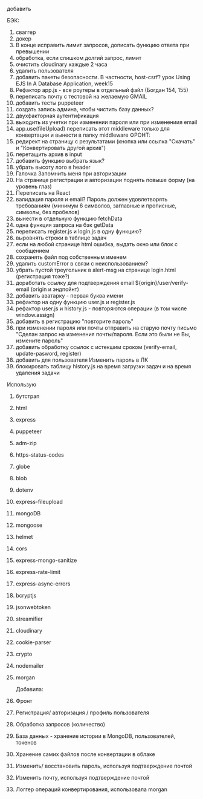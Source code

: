 добавить

БЭК:

1. сваггер
2. докер
3. В конце исправить лимит запросов, дописать функцию ответа при превышении
4. обработка, если слишком долгий запрос, лимит
5. очистить cloudinary каждые 2 часа
6. удалить пользователя
7.  добавить пакеты безопасности. В частности, host-csrf? урок Using EJS In A Database Application, week15
8.  Рефактор app.js - все роутеры в отдельный файл (Богдан 154, 155)
9.  переписать почту с тестовой на желаемую GMAIL
10. добавить тесты puppeteer
11. создать запись админа, чтобы чистить базу данных?
12. двухфакторная аутентификация
13. выходить из учетки при изменении пароля или при изменениия email
14. app.use(fileUpload) переписать этот middleware только для конвертации и вынести в папку middleware
    ФРОНТ:
15. редирект на страницу с результатами (кнопка или ссылка "Скачать" и "Конвертировать другой архив")
16. перетащить архив в input
17. добавить функцию выбрать язык?
18. убрать высоту лого в header
19. Галочка Запомнить меня при авторизации
20. На странице регистрации и авторизации поднять повыше форму (на уровень глаз)
21. Переписать на React
22. валидация пароля и email? Пароль должен удовлетворять требованиям (минимум 6 символов, заглавные и прописные, символы, без пробелов)
23. вынести в отдельную функцию fetchData
24. одна функция запроса на бэк getData
25. переписать register.js и login.js в одну функцию?
26. выровнять строки в таблице задач
27. если на любой странице html ошибка, выдать окно или блок с сообщением
28. сохранять файл под собственным именем
29. удалить customError в связи с неиспользованием?
30. убрать пустой треугольник в alert-msg на странице login.html (регистрация тоже?)
31. доработать ссылку для подтверждения email ${origin}/user/verify-email (origin и эндпойнт)
32. добавить аватарку - первая буква имени
33. рефактор на одну функцию user.js и register.js
34. рефактор user.js и history.js - повторяются операции (в том числе window.assign)
35. добавить в регистрацию "повторите пароль"
36. при изменении пароля или почты отправить на старую почту письмо "Сделан запрос на изменения почты/пароля. Если это были не Вы, измените пароль"
37. добавить обработку ссылок с истекшим сроком (verify-email, update-pasword, register)
38. добавить для пользователя Изменить пароль в ЛК
39. блокировать таблицу history.js на время загрузки задач и на время удаления задачи

Использую

1. бутстрап
2. html
3. express
4. puppeteer
5. adm-zip
6. https-status-codes
7. globe
8. blob
9. dotenv
10. express-fileupload
11. mongoDB
12. mongoose
13. helmet
14. cors
15. express-mongo-sanitize
16. express-rate-limit
17. express-async-errors
18. bcryptjs
19. jsonwebtoken
20. streamifier
21. cloudinary
22. cookie-parser
23. crypto
24. nodemailer
25. morgan

    Добавила:

26. Фронт
27. Регистрация/ авторизация / профиль пользователя
28. Обработка запросов (количество)
29. База данных - хранение истории в MongoDB, пользователей, токенов
30. Хранение самих файлов после конвертации в облаке
31. Изменить/ восстановить пароль, используя подтверждение почтой
32. Изменить почту, используя подтверждение почтой
33. Логгер операций конвертирования, использовала morgan
